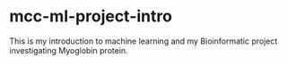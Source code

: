 # mcc-ml-project-intro
This is my introduction to machine learning and my Bioinformatic project investigating Myoglobin protein.
